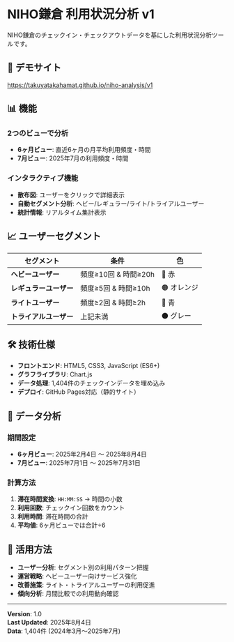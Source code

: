 # NIHO鎌倉 利用状況分析 v1

NIHO鎌倉のチェックイン・チェックアウトデータを基にした利用状況分析ツールです。

## 🚀 デモサイト

https://takuyatakahamat.github.io/niho-analysis/v1

## 📊 機能

### 2つのビューで分析
- **6ヶ月ビュー**: 直近6ヶ月の月平均利用頻度・時間
- **7月ビュー**: 2025年7月の利用頻度・時間

### インタラクティブ機能
- **散布図**: ユーザーをクリックで詳細表示
- **自動セグメント分析**: ヘビー/レギュラー/ライト/トライアルユーザー
- **統計情報**: リアルタイム集計表示

## 📈 ユーザーセグメント

| セグメント | 条件 | 色 |
|------------|------|-----|
| **ヘビーユーザー** | 頻度≥10回 & 時間≥20h | 🔴 赤 |
| **レギュラーユーザー** | 頻度≥5回 & 時間≥10h | 🟠 オレンジ |
| **ライトユーザー** | 頻度≥2回 & 時間≥2h | 🔵 青 |
| **トライアルユーザー** | 上記未満 | ⚫ グレー |

## 🛠 技術仕様

- **フロントエンド**: HTML5, CSS3, JavaScript (ES6+)
- **グラフライブラリ**: Chart.js
- **データ処理**: 1,404件のチェックインデータを埋め込み
- **デプロイ**: GitHub Pages対応（静的サイト）

## 📝 データ分析

### 期間設定
- **6ヶ月ビュー**: 2025年2月4日 〜 2025年8月4日
- **7月ビュー**: 2025年7月1日 〜 2025年7月31日

### 計算方法
1. **滞在時間変換**: `HH:MM:SS` → 時間の小数
2. **利用回数**: チェックイン回数をカウント
3. **利用時間**: 滞在時間の合計
4. **平均値**: 6ヶ月ビューでは合計÷6

## 🎯 活用方法

- **ユーザー分析**: セグメント別の利用パターン把握
- **運営戦略**: ヘビーユーザー向けサービス強化
- **改善施策**: ライト・トライアルユーザーの利用促進
- **傾向分析**: 月間比較での利用動向確認

---

**Version**: 1.0  
**Last Updated**: 2025年8月4日  
**Data**: 1,404件 (2024年3月〜2025年7月)